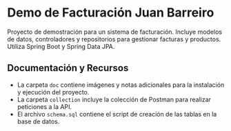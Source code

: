 # Demo de Facturación Juan Barreiro
Proyecto de demostración para un sistema de facturación. Incluye modelos de datos, controladores y repositorios para gestionar facturas y productos. Utiliza Spring Boot y Spring Data JPA.
## Documentación y Recursos
- La carpeta `doc` contiene imágenes y notas adicionales para la instalación y ejecución del proyecto.
- La carpeta `collection` incluye la colección de Postman para realizar peticiones a la API.
- El archivo `schema.sql` contiene el script de creación de las tablas en la base de datos.
